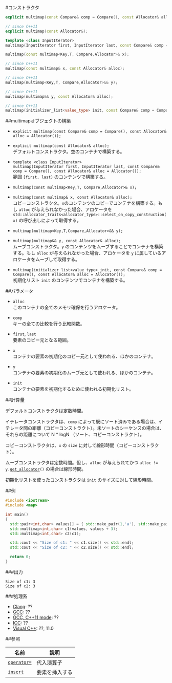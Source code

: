 #コンストラクタ
```cpp
explicit multimap(const Compare& comp = Compare(), const Allocator& alloc = Allocator());

// since C++11
explicit multimap(const Allocator&);

template <class InputIterator>
multimap(InputIterator first, InputIterator last, const Compare& comp = Compare(), const Allocator& alloc = Allocator());

multimap(const multimap<Key,T, Compare,Allocator>& x);

// since C++11
multimap(const multimap& x, const Allocator& alloc);

// since C++11
multimap(multimap<Key,T, Compare,Allocator>&& y);

// since C++11
multimap(multimap&& y, const Allocator& alloc);

// since C++11
multimap(initializer_list<value_type> init, const Compare& comp = Compare(), const Allocator& alloc = Allocator());
```

##multimapオブジェクトの構築
- `explicit multimap(const Compare& comp = Compare(), const Allocator& alloc = Allocator());`
- `explicit multimap(const Allocator& alloc);`<br/>
デフォルトコンストラクタ。空のコンテナで構築する。 

- `template <class InputIterator>`<br/>`multimap(InputIterator first, InputIterator last, const Compare& comp = Compare(), const Allocator& alloc = Allocator());`<br/>
範囲 `[first, last)` のコンテンツで構築する。 

- `multimap(const multimap<Key,T, Compare,Allocator>& x);`
- `multimap(const multimap& x, const Allocator& alloc);`<br/>
コピーコンストラクタ。`x`のコンテンツのコピーでコンテナを構築する。もし `alloc` が与えられなかった場合、アロケータを `std::allocator_traits<allocator_type>::select_on_copy_construction(x)` の呼び出しによって取得する。 

- `multimap(multimap<Key,T,Compare,Allocator>&& y);`
- `multimap(multimap&& y, const Allocator& alloc);`<br/>
ムーブコンストラクタ。`y` のコンテンツをムーブすることでコンテナを構築する。もし `alloc` が与えられなかった場合、アロケータを `y` に属しているアロケータをムーブして取得する。 

- `multimap(initializer_list<value_type> init, const Compare& comp = Compare(), const Allocator& alloc = Allocator());`<br/>
初期化リスト `init` のコンテンツでコンテナを構築する。


##パラメータ
- `alloc`<br/>
このコンテナの全てのメモリ確保を行うアロケータ。 

- `comp`<br/>
キーの全ての比較を行う比較関数。 

- `first`, `last`<br/>
要素のコピー元となる範囲。 

- `x`<br/>
コンテナの要素の初期化のコピー元として使われる、ほかのコンテナ。 

- `y`<br/>
コンテナの要素の初期化のムーブ元として使われる、ほかのコンテナ。 

- `init`<br/>
コンテナの要素を初期化するために使われる初期化リスト。


##計算量

デフォルトコンストラクタは定数時間。

イテレータコンストラクタは、`comp` によって既にソート済みである場合は、イテレータ間の距離（コピーコンストラクト）。未ソートのシーケンスの場合は、それらの距離について N * logN （ソート、コピーコンストラクト）。 

コピーコンストラクタは、`x` の `size` に対して線形時間（コピーコンストラクト）。 

ムーブコンストラクタは定数時間。但し、`alloc` が与えられてかつ `alloc != y.`[`get_allocator`](/reference/map/multimap/get_allocator.md)`()` の場合は線形時間。

初期化リストを使ったコンストラクタは `init` のサイズに対して線形時間。


##例
```cpp
#include <iostream>
#include <map>

int main()
{
  std::pair<int,char> values[] = { std::make_pair(1,'a'), std::make_pair(2,'b'), std::make_pair(2,'b') };
  std::multimap<int,char> c1(values, values + 3);
  std::multimap<int,char> c2(c1);

  std::cout << "Size of c1: " << c1.size() << std::endl;
  std::cout << "Size of c2: " << c2.size() << std::endl;

  return 0;
}
```

###出力
```
Size of c1: 3
Size of c2: 3
```

###処理系
- [Clang](/implementation.md#clang): ??
- [GCC](/implementation.md#gcc): ??
- [GCC, C++11 mode](/implementation.md#gcc): ??
- [ICC](/implementation.md#icc): ??
- [Visual C++](/implementation.md#visual_cpp): ??, 11.0

##参照

| 名前 | 説明 |
|---------------------------------------------------------------------------------------------|-----------------------|
| [`operator=`](/reference/map/multimap/op_assign.md) | 代入演算子 |
| [`insert`](/reference/map/multimap/insert.md) | 要素を挿入する |



